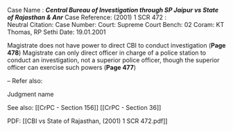 Case Name : ***Central Bureau of Investigation through SP Jaipur vs State of Rajasthan & Anr***
Case Reference: (2001) 1 SCR 472 :  
Neutral Citation:
Case Number: 
Court: Supreme Court
Bench: 02
Coram: KT Thomas, RP Sethi
Date: 19.01.2001

Magistrate does not have power to direct CBI to conduct investigation (**Page 478**)
	Magistrate can only direct officer in charge of a police station to conduct an investigation, not a superior police officer, though the superior officer can exercise such powers (**Page 477**)

–
Refer also:

Judgment name

See also:
[[CrPC - Section 156]] 
[[CrPC - Section 36]]

PDF:
[[CBI vs State of Rajasthan, (2001) 1 SCR 472.pdf]]